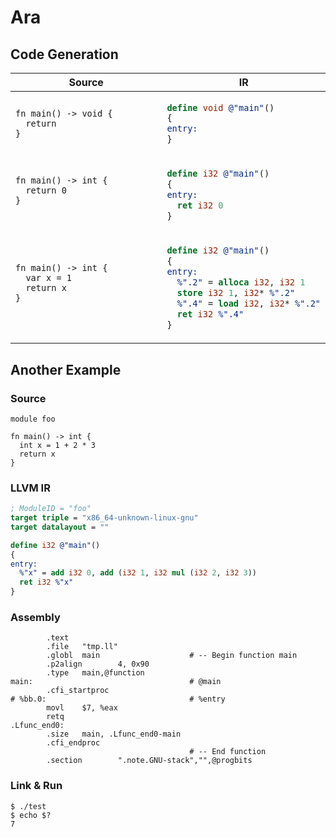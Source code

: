 # Ara

## Code Generation

<table>
<thead><tr><th>Source</th><th>IR</th></tr></thead>
<tbody>
<tr></tr>
<tr><td width="50%">

```
fn main() -> void {
  return
}

```
</td><td>

```llvm
define void @"main"()
{
entry:
}
```
</td></tr>
<tr></tr>
<tr><td>

```
fn main() -> int {
  return 0
}


```
</td><td>

```llvm
define i32 @"main"()
{
entry:
  ret i32 0
}
```
</td></tr>
<tr></tr>
<tr><td>

```
fn main() -> int {
  var x = 1
  return x
}


```
</td><td>

```llvm
define i32 @"main"()
{
entry:
  %".2" = alloca i32, i32 1
  store i32 1, i32* %".2"
  %".4" = load i32, i32* %".2"
  ret i32 %".4"
}
```
</td></tr>
</table>

## Another Example

### Source

```
module foo

fn main() -> int {
  int x = 1 + 2 * 3
  return x
}
```

### LLVM IR

```llvm
; ModuleID = "foo"
target triple = "x86_64-unknown-linux-gnu"
target datalayout = ""

define i32 @"main"()
{
entry:
  %"x" = add i32 0, add (i32 1, i32 mul (i32 2, i32 3))
  ret i32 %"x"
}
```

### Assembly

```
        .text
        .file   "tmp.ll"
        .globl  main                    # -- Begin function main
        .p2align        4, 0x90
        .type   main,@function
main:                                   # @main
        .cfi_startproc
# %bb.0:                                # %entry
        movl    $7, %eax
        retq
.Lfunc_end0:
        .size   main, .Lfunc_end0-main
        .cfi_endproc
                                        # -- End function
        .section        ".note.GNU-stack","",@progbits
```

### Link & Run

```
$ ./test
$ echo $?
7
```